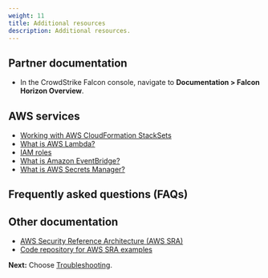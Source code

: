 ```yaml
---
weight: 11
title: Additional resources
description: Additional resources.
---
```


## Partner documentation

* In the CrowdStrike Falcon console, navigate to **Documentation > Falcon Horizon Overview**.

## AWS services

* [Working with AWS CloudFormation StackSets](https://docs.aws.amazon.com/AWSCloudFormation/latest/UserGuide/what-is-cfnstacksets.html)
* [What is AWS Lambda?](https://docs.aws.amazon.com/lambda/latest/dg/welcome.html)
* [IAM roles](https://docs.aws.amazon.com/IAM/latest/UserGuide/id_roles.html)
* [What is Amazon EventBridge?](https://docs.aws.amazon.com/eventbridge/latest/userguide/eb-what-is.html)
* [What is AWS Secrets Manager?](https://docs.aws.amazon.com/secretsmanager/latest/userguide/intro.html)

## Frequently asked questions (FAQs)

## Other documentation

* [AWS Security Reference Architecture (AWS SRA)](https://docs.aws.amazon.com/prescriptive-guidance/latest/security-reference-architecture/welcome.html)
* [Code repository for AWS SRA examples](https://docs.aws.amazon.com/prescriptive-guidance/latest/security-reference-architecture/code-repo.html)


**Next:** Choose [Troubleshooting](/troubleshooting/index.html).